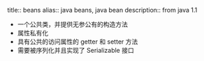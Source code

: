 title:: beans
alias:: java beans, java bean
description:: from java 1.1

- 一个公共类，并提供无参公有的构造方法
- 属性私有化
- 具有公共的访问属性的 getter 和 setter 方法
- 需要被序列化并且实现了 Serializable 接口